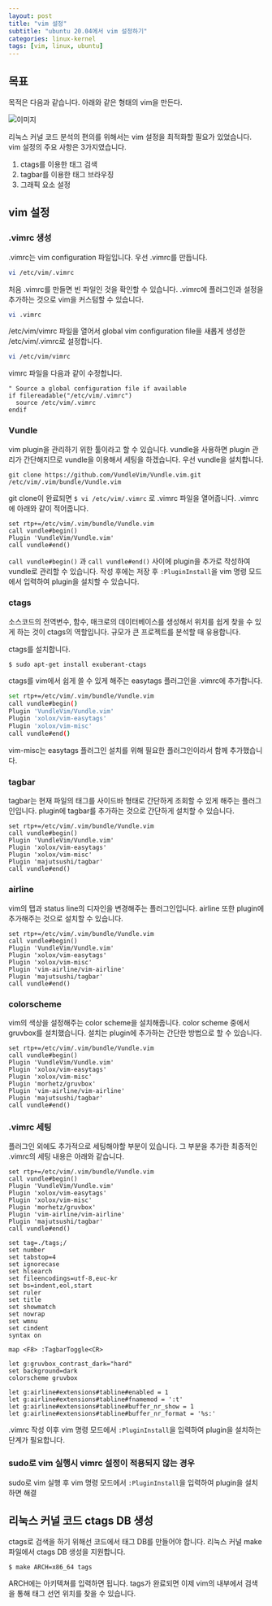 ```yaml
---
layout: post
title: "vim 설정"
subtitle: "ubuntu 20.04에서 vim 설정하기"
categories: linux-kernel
tags: [vim, linux, ubuntu]
---
```




## 목표

목적은 다음과 같습니다. 아래와 같은 형태의 vim을 만든다.

![이미지](https://pbs.twimg.com/media/E5lhcCfVUAMWzQO?format=jpg&name=medium)



리눅스 커널 코드 분석의 편의를 위해서는 vim 설정을 최적화할 필요가 있었습니다.
vim 설정의 주요 사항은 3가지였습니다.

1. ctags를 이용한 태그 검색
2. tagbar를 이용한 태그 브라우징
3. 그래픽 요소 설정




## vim 설정

### .vimrc 생성

.vimrc는 vim configuration 파일입니다.
우선 .vimrc를 만듭니다.

```bash
vi /etc/vim/.vimrc
```

처음 .vimrc를 만들면 빈 파일인 것을 확인할 수 있습니다.
.vimrc에 플러그인과 설정을 추가하는 것으로 vim을 커스텀할 수 있습니다.

```bash
vi .vimrc
```

/etc/vim/vimrc 파일을 열어서 global vim configuration file을 새롭게 생성한 /etc/vim/.vimrc로 설정합니다.
```bash
vi /etc/vim/vimrc
```

vimrc 파일을 다음과 같이 수정합니다.

```
" Source a global configuration file if available
if filereadable("/etc/vim/.vimrc")
  source /etc/vim/.vimrc
endif
```

### Vundle

vim plugin을 관리하기 위한 툴이라고 할 수 있습니다.
vundle을 사용하면 plugin 관리가 간단해지므로 vundle을 이용해서 세팅을 하겠습니다.
우선 vundle을 설치합니다.

```
git clone https://github.com/VundleVim/Vundle.vim.git /etc/vim/.vim/bundle/Vundle.vim
```

git clone이 완료되면 `$ vi /etc/vim/.vimrc` 로 .vimrc 파일을 열어줍니다.
.vimrc에 아래와 같이 적어줍니다.

``` shell
set rtp+=/etc/vim/.vim/bundle/Vundle.vim
call vundle#begin()
Plugin 'VundleVim/Vundle.vim'
call vundle#end()
```

`call vundle#begin()` 과 `call vundle#end()` 사이에 plugin을 추가로 작성하여 vundle로 관리할 수 있습니다.
작성 후에는 저장 후 `:PluginInstall`을 vim 명령 모드에서 입력하여 plugin을 설치할 수 있습니다.




### ctags

소스코드의 전역변수, 함수, 매크로의 데이터베이스를 생성해서 위치를 쉽게 찾을 수 있게 하는 것이 ctags의 역할입니다. 규모가 큰 프로젝트를 분석할 때 유용합니다.

ctags를 설치합니다.

```
$ sudo apt-get install exuberant-ctags
```

ctags를 vim에서 쉽게 쓸 수 있게 해주는 easytags 플러그인을 .vimrc에 추가합니다.

```bash
set rtp+=/etc/vim/.vim/bundle/Vundle.vim
call vundle#begin()
Plugin 'VundleVim/Vundle.vim'
Plugin 'xolox/vim-easytags'
Plugin 'xolox/vim-misc'
call vundle#end()
```

vim-misc는 easytags 플러그인 설치를 위해 필요한 플러그인이라서 함께 추가했습니다.




### tagbar

tagbar는 현재 파일의 태그를 사이드바 형태로 간단하게 조회할 수 있게 해주는 플러그인입니다.
plugin에 tagbar를 추가하는 것으로 간단하게 설치할 수 있습니다.

```shell
set rtp+=/etc/vim/.vim/bundle/Vundle.vim
call vundle#begin()
Plugin 'VundleVim/Vundle.vim'
Plugin 'xolox/vim-easytags'
Plugin 'xolox/vim-misc'
Plugin 'majutsushi/tagbar'
call vundle#end()
```




### airline

vim의 탭과 status line의 디자인을 변경해주는 플러그인입니다.
airline 또한 plugin에 추가해주는 것으로 설치할 수 있습니다.

```shell
set rtp+=/etc/vim/.vim/bundle/Vundle.vim
call vundle#begin()
Plugin 'VundleVim/Vundle.vim'
Plugin 'xolox/vim-easytags'
Plugin 'xolox/vim-misc'
Plugin 'vim-airline/vim-airline'
Plugin 'majutsushi/tagbar'
call vundle#end()
```




### colorscheme

vim의 색상을 설정해주는 color scheme을 설치해줍니다.
color scheme 중에서 gruvbox를 설치했습니다. 설치는 plugin에 추가하는 간단한 방법으로 할 수 있습니다.

```shell
set rtp+=/etc/vim/.vim/bundle/Vundle.vim
call vundle#begin()
Plugin 'VundleVim/Vundle.vim'
Plugin 'xolox/vim-easytags'
Plugin 'xolox/vim-misc'
Plugin 'morhetz/gruvbox'
Plugin 'vim-airline/vim-airline'
Plugin 'majutsushi/tagbar'
call vundle#end()
```




### .vimrc 세팅

플러그인 외에도 추가적으로 세팅해야할 부분이 있습니다.
그 부분을 추가한 최종적인 .vimrc의 세팅 내용은 아래와 같습니다.

```shell
set rtp+=/etc/vim/.vim/bundle/Vundle.vim
call vundle#begin()
Plugin 'VundleVim/Vundle.vim' 
Plugin 'xolox/vim-easytags'
Plugin 'xolox/vim-misc'
Plugin 'morhetz/gruvbox'
Plugin 'vim-airline/vim-airline'
Plugin 'majutsushi/tagbar'
call vundle#end()

set tag=./tags;/ 
set number
set tabstop=4
set ignorecase
set hlsearch
set fileencodings=utf-8,euc-kr
set bs=indent,eol,start
set ruler
set title
set showmatch
set nowrap
set wmnu
set cindent
syntax on

map <F8> :TagbarToggle<CR>

let g:gruvbox_contrast_dark="hard"
set background=dark
colorscheme gruvbox

let g:airline#extensions#tabline#enabled = 1
let g:airline#extensions#tabline#fnamemod = ':t'
let g:airline#extensions#tabline#buffer_nr_show = 1
let g:airline#extensions#tabline#buffer_nr_format = '%s:'
```

.vimrc 작성 이후 vim 명령 모드에서 `:PluginInstall`을 입력하여 plugin을 설치하는 단계가 필요합니다.

### sudo로 vim 실행시 vimrc 설정이 적용되지 않는 경우

sudo로 vim 실행 후 vim 명령 모드에서 `:PluginInstall`을 입력하여 plugin을 설치하면 해결


## 리눅스 커널 코드 ctags DB 생성

ctags로 검색을 하기 위해선 코드에서 태그 DB를 만들어야 합니다.
리눅스 커널 make 파일에서 ctags DB 생성을 지원합니다.

```
$ make ARCH=x86_64 tags
```

ARCH에는 아키텍쳐를 입력하면 됩니다.
tags가 완료되면 이제 vim의 내부에서 검색을 통해 태그 선언 위치를 찾을 수 있습니다.
